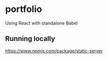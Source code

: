 # portfolio

Using React with standalone Babel

## Running locally

https://www.npmjs.com/package/static-server